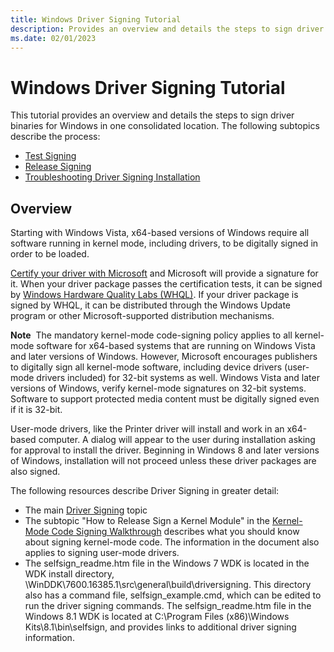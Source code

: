 ```yaml
---
title: Windows Driver Signing Tutorial
description: Provides an overview and details the steps to sign driver binaries for Windows
ms.date: 02/01/2023
---
```


# Windows Driver Signing Tutorial

This tutorial provides an overview and details the steps to sign driver binaries for Windows in one consolidated location. The following subtopics describe the process:

* [Test Signing](test-signing.md)
* [Release Signing](release-signing.md)
* [Troubleshooting Driver Signing Installation](troubleshooting-driver-signing-installation.md)

## Overview

Starting with Windows Vista, x64-based versions of Windows require all software running in kernel mode, including drivers, to be digitally signed in order to be loaded.

[Certify your driver with Microsoft](/windows-hardware/test/hlk/) and Microsoft will provide a signature for it. When your driver package passes the certification tests, it can be signed by [Windows Hardware Quality Labs (WHQL)](../dashboard/get-started-dashboard-submissions.md). If your driver package is signed by WHQL, it can be distributed through the Windows Update program or other Microsoft-supported distribution mechanisms.

**Note**  The mandatory kernel-mode code-signing policy applies to all kernel-mode software for x64-based systems that are running on Windows Vista and later versions of Windows. However, Microsoft encourages publishers to digitally sign all kernel-mode software, including device drivers (user-mode drivers included) for 32-bit systems as well. Windows Vista and later versions of Windows, verify kernel-mode signatures on 32-bit systems. Software to support protected media content must be digitally signed even if it is 32-bit.

User-mode drivers, like the Printer driver will install and work in an x64-based computer. A dialog will appear to the user during installation asking for approval to install the driver. Beginning in Windows 8 and later versions of Windows, installation will not proceed unless these driver packages are also signed.

The following resources describe Driver Signing in greater detail:

-   The main [Driver Signing](driver-signing.md) topic
-   The subtopic "How to Release Sign a Kernel Module" in the [Kernel-Mode Code Signing Walkthrough](/previous-versions/windows/hardware/design/dn653569(v=vs.85)) describes what you should know about signing kernel-mode code. The information in the document also applies to signing user-mode drivers.
-   The selfsign_readme.htm file in the Windows 7 WDK is located in the WDK install directory, \\WinDDK\\7600.16385.1\\src\\general\\build\\driversigning. This directory also has a command file, selfsign_example.cmd, which can be edited to run the driver signing commands. The selfsign_readme.htm file in the Windows 8.1 WDK is located at C:\\Program Files (x86)\\Windows Kits\\8.1\\bin\\selfsign, and provides links to additional driver signing information.

